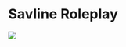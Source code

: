 # Savline Roleplay

<img src="https://github.com/savline/presskit/blob/main/rp-banner.png?raw=true">
